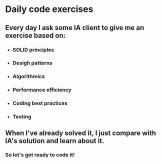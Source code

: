 # Daily code exercises

## Every day I ask some IA client to give me an exercise based on:
- ### SOLID principles
- ### Desigh patterns
- ### Algorithmics
- ### Performance efficiency
- ### Coding best practices
- ### Testing

## When I've already solved it, I just compare with IA's solution and learn about it.

### So let's get ready to code it!
